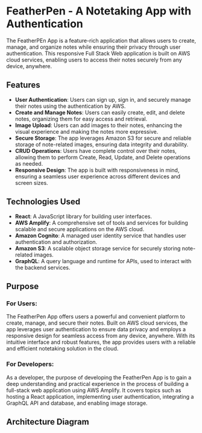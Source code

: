 # FeatherPen - A Notetaking App with Authentication

The FeatherPEn App is a feature-rich application that allows users to create, manage, and organize notes while ensuring their privacy through user authentication. This responsive Full Stack Web application is built on AWS cloud services, enabling users to access their notes securely from any device, anywhere.

## Features
- **User Authentication**: Users can sign up, sign in, and securely manage their notes using the authentication by AWS.
- **Create and Manage Notes**: Users can easily create, edit, and delete notes, organizing them for easy access and retrieval.
- **Image Upload**: Users can add images to their notes, enhancing the visual experience and making the notes more expressive.
- **Secure Storage**: The app leverages Amazon S3 for secure and reliable storage of note-related images, ensuring data integrity and durability.
- **CRUD Operations**: Users have complete control over their notes, allowing them to perform Create, Read, Update, and Delete operations as needed.
- **Responsive Design**: The app is built with responsiveness in mind, ensuring a seamless user experience across different devices and screen sizes.

## Technologies Used
- **React**: A JavaScript library for building user interfaces.
- **AWS Amplify**: A comprehensive set of tools and services for building scalable and secure applications on the AWS cloud.
- **Amazon Cognito**: A managed user identity service that handles user authentication and authorization.
- **Amazon S3**: A scalable object storage service for securely storing note-related images.
- **GraphQL**: A query language and runtime for APIs, used to interact with the backend services.

## Purpose
### For Users:
The FeatherPen App offers users a powerful and convenient platform to create, manage, and secure their notes. Built on AWS cloud services, the app leverages user authentication to ensure data privacy and employs a responsive design for seamless access from any device, anywhere. With its intuitive interface and robust features, the app provides users with a reliable and efficient notetaking solution in the cloud.

### For Developers:
As a developer, the purpose of developing the FeatherPen App is to gain a deep understanding and practical experience in the process of building a full-stack web application using AWS Amplify. It covers topics such as hosting a React application, implementing user authentication, integrating a GraphQL API and database, and enabling image storage. 

## Architecture Diagram

